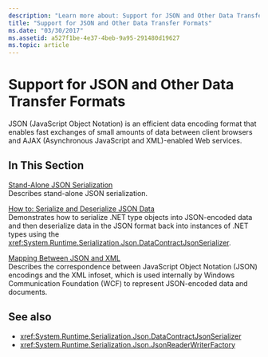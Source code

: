```yaml
---
description: "Learn more about: Support for JSON and Other Data Transfer Formats"
title: "Support for JSON and Other Data Transfer Formats"
ms.date: "03/30/2017"
ms.assetid: a527f1be-4e37-4beb-9a95-291480d19627
ms.topic: article
---
```

# Support for JSON and Other Data Transfer Formats

JSON (JavaScript Object Notation) is an efficient data encoding format that enables fast exchanges of small amounts of data between client browsers and AJAX (Asynchronous JavaScript and XML)-enabled Web services.  
  
## In This Section  

 [Stand-Alone JSON Serialization](stand-alone-json-serialization.md)  
 Describes stand-alone JSON serialization.  
  
 [How to: Serialize and Deserialize JSON Data](how-to-serialize-and-deserialize-json-data.md)  
 Demonstrates how to serialize .NET type objects into JSON-encoded data and then deserialize data in the JSON format back into instances of .NET types using the <xref:System.Runtime.Serialization.Json.DataContractJsonSerializer>.  
  
 [Mapping Between JSON and XML](mapping-between-json-and-xml.md)  
 Describes the correspondence between JavaScript Object Notation (JSON) encodings and the XML infoset, which is used internally by Windows Communication Foundation (WCF) to represent JSON-encoded data and documents.  
  
## See also

- <xref:System.Runtime.Serialization.Json.DataContractJsonSerializer>
- <xref:System.Runtime.Serialization.Json.JsonReaderWriterFactory>
